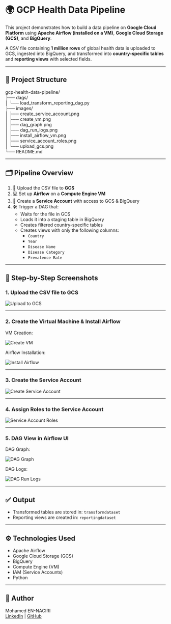 # 🌍 GCP Health Data Pipeline

This project demonstrates how to build a data pipeline on **Google Cloud Platform** using **Apache Airflow (installed on a VM)**, **Google Cloud Storage (GCS)**, and **BigQuery**.

A CSV file containing **1 million rows** of global health data is uploaded to GCS, ingested into BigQuery, and transformed into **country-specific tables** and **reporting views** with selected fields.

---

## 📁 Project Structure

gcp-health-data-pipeline/  
├── dags/  
│   └── load_transform_reporting_dag.py  
├── images/  
│   ├── create_service_account.png  
│   ├── create_vm.png  
│   ├── dag_graph.png  
│   ├── dag_run_logs.png  
│   ├── install_airflow_vm.png  
│   ├── service_account_roles.png  
│   └── upload_gcs.png  
└── README.md

---

## 🗂️ Pipeline Overview

1. 📂 Upload the CSV file to **GCS**
2. 💻 Set up **Airflow** on a **Compute Engine VM**
3. 🔐 Create a **Service Account** with access to GCS & BigQuery
4. 🛠️ Trigger a DAG that:
   - Waits for the file in GCS
   - Loads it into a staging table in BigQuery
   - Creates filtered country-specific tables
   - Creates views with only the following columns:
     - `Country`
     - `Year`
     - `Disease Name`
     - `Disease Category`
     - `Prevalence Rate`

---

## 📸 Step-by-Step Screenshots

### 1. Upload the CSV file to GCS

![Upload to GCS](images/upload_gcs.png)

---

### 2. Create the Virtual Machine & Install Airflow

VM Creation:

![Create VM](images/create_vm.png)

Airflow Installation:

![Install Airflow](images/install_airflow_vm.png)

---

### 3. Create the Service Account

![Create Service Account](images/create_service_account.png)

---

### 4. Assign Roles to the Service Account

![Service Account Roles](images/service_account_roles.png)

---

### 5. DAG View in Airflow UI

DAG Graph:

![DAG Graph](images/dag_graph.png)

DAG Logs:

![DAG Run Logs](images/dag_run_logs.png)

---

## ✅ Output

- Transformed tables are stored in: `transformdataset`
- Reporting views are created in: `reportingdataset`

---

## ⚙️ Technologies Used

- Apache Airflow
- Google Cloud Storage (GCS)
- BigQuery
- Compute Engine (VM)
- IAM (Service Accounts)
- Python

---

## 📝 Author

Mohamed EN-NACIRI  
[LinkedIn](https://www.linkedin.com/in/mohamed-en-naciri-3a9988261/) | [GitHub](https://github.com/ennacirimohamed)
